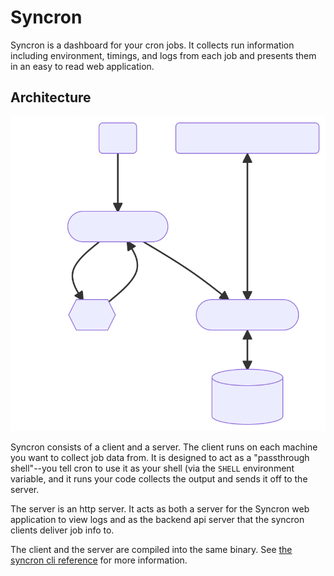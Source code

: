 Syncron
=======

Syncron is a dashboard for your cron jobs. It collects run information
including environment, timings, and logs from each job and presents them in
an easy to read web application.

Architecture
------------

![Architecture Overview](architecture.svg)

Syncron consists of a client and a server. The client runs on each machine
you want to collect job data from. It is designed to act as a "passthrough
shell"--you tell cron to use it as your shell (via the `SHELL` environment
variable, and it runs your code collects the output and sends it off to the
server.

The server is an http server. It acts as both a server for the Syncron web
application to view logs and as the backend api server that the syncron
clients deliver job info to.

The client and the server are compiled into the same binary. See [the
syncron cli reference](cli) for more information.

